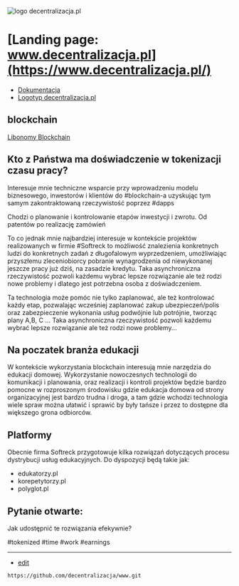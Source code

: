 ![logo decentralizacja.pl](http://logo.decentralizacja.pl/1/cover.png)

# [Landing page: www.decentralizacja.pl](https://www.decentralizacja.pl/)

+ [Dokumentacja](https://docs.decentralizacja.pl/)
+ [Logotyp decentralizacja.pl](https://logo.decentralizacja.pl/)

## blockchain

[Libonomy Blockchain](https://libonomy.com/#)

## Kto z Państwa ma doświadczenie w tokenizacji czasu pracy?

Interesuje mnie techniczne wsparcie przy wprowadzeniu modelu biznesowego, inwestorów i klientów do #blockchain-a uzyskując tym samym zakontraktowaną rzeczywistość poprzez #dapps

Chodzi o planowanie i kontrolowanie etapów inwestycji i zwrotu.
Od patentów po realizację zamówień

To co jednak mnie najbardziej interesuje w kontekście projektów realizowanych w firmie #Softreck to możliwość znalezienia konkretnych ludzi do konkretnych zadań z długofalowym wyprzedzeniem, umożliwiając przyszłemu zleceniobiorcy pobranie wynagrodzenia od niewykonanej jeszcze pracy już dziś, na zasadzie kredytu.
Taka asynchroniczna rzeczywistość pozwoli każdemu wybrać lepsze rozwiązanie ale też rodzi nowe problemy i dlatego jest potrzebna osoba z doświadczeniem.



Ta technologia może pomóc nie tylko zaplanować, ale też kontrolować każdy etap, pozwalając wcześniej zaplanować zakup ubezpieczeń/polis oraz zabezpieczenie wykonania usług podwójnie lub potrójnie, tworząc plany A,B, C ...
Taka asynchroniczna rzeczywistość pozwoli każdemu wybrać lepsze rozwiązanie ale też rodzi nowe problemy...


## Na poczatek branża edukacji

W kontekście wykorzystania blockchain interesują mnie narzędzia do edukacji domowej. 
Wykorzystanie nowoczesnych technologii do komunikacji i planowania, oraz realizacji i kontroli projektów będzie bardzo pomocne w rozproszonym środowisku gdzie edukacja domowa od strony organizacyjnej jest bardzo trudna i droga, a tam gdzie wchodzi technologia wiele spraw można ułatwić i sprawić by były tańsze i przez to dostępne dla większego grona odbiorców.


## Platformy 
Obecnie firma Softreck przygotowuje kilka rozwiązań dotyczących procesu dystrybucji usług edukacyjnych.
Do dyspozycji będą takie jak:

+ edukatorzy.pl
+ korepetytorzy.pl
+ polyglot.pl


## Pytanie otwarte: 
Jak udostępnić te rozwiązania efekywnie?

#tokenized #time #work #earnings

---
+ [edit](https://github.com/decentralizacja/www/edit/main/README.md)

```
https://github.com/decentralizacja/www.git
```
      


